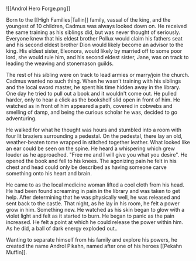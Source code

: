 ![[Androl Hero Forge.png]]

Born to the [[High Families|Tallin]] family, vassal of the king, and the youngest of 10 children, Cadmus was always looked down on. He received the same training as his siblings did, but was never thought of seriously. Everyone knew that his eldest brother Pollux would claim his fathers seat and his second eldest brother Dion would likely become an advisor to the king. His eldest sister, Eleonora, would likely by married off to some poor lord, she would rule him, and his second eldest sister, Jane, was on track to leading the weaving and stonemason guilds. 

The rest of his sibling were on track to lead armies or marry/join the church. Cadmus wanted no such thing. When he wasn't training with his siblings and the local sword master, he spent his time hidden away in the library. One day he tried to pull out a book and it wouldn't come out. He pulled harder, only to hear a click as the bookshelf slid open in front of him. He watched as in front of him appeared a path, covered in cobwebs and smelling of damp, and being the curious scholar he was, decided to go adventuring. 

He walked for what he thought was hours and stumbled into a room with four lit braziers surrounding a pedestal. On the pedestal, there lay an old, weather-beaten tome wrapped in stitched together leather. What looked like an ear could be seen on the spine. He heard a whispering which grew louder as he approached. "Free me and I will give you what you desire". He opened the book and fell to his knees. The agonizing pain he felt in his chest and head could only be described as having someone carve something onto his heart and brain. 

He came to as the local medicine woman lifted a cool cloth from his head. He had been found screaming in pain in the library and was taken to get help. After determining that he was physically well, he was released and sent back to the castle. That night, as he lay in his room, he felt a power grow in him. Something new. He watched as his skin began to glow with a violet light and felt as it started to burn. He began to panic as the pain increased. He felt a point at which he could release the power within him. As he did, a ball of dark energy exploded out..

Wanting to separate himself from his family and explore his powers, he created the name Androl Pikahn, named after one of his heroes [[Pekahn Muffin]]. 